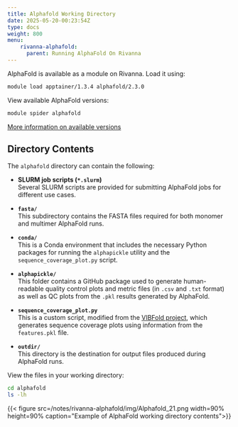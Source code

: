 ```yaml
---
title: Alphafold Working Directory
date: 2025-05-20-00:23:54Z
type: docs 
weight: 800
menu: 
    rivanna-alphafold:
      parent: Running AlphaFold On Rivanna
---
```


AlphaFold is available as a module on Rivanna. Load it using:
```bash
module load apptainer/1.3.4 alphafold/2.3.0
```
View available AlphaFold versions:
```bash
module spider alphafold
```
[More information on available versions](https://www.rc.virginia.edu/userinfo/hpc/software/alphafold/)

## Directory Contents

The `alphafold` directory can contain the following:

- **SLURM job scripts (`*.slurm`)**  
  Several SLURM scripts are provided for submitting AlphaFold jobs for different use cases.

- **`fasta/`**  
  This subdirectory contains the FASTA files required for both monomer and multimer AlphaFold runs.

- **`conda/`**  
  This is a Conda environment that includes the necessary Python packages for running the `alphapickle` utility and the `sequence_coverage_plot.py` script.

- **`alphapickle/`**  
  This folder contains a GitHub package used to generate human-readable quality control plots and metric files (in `.csv` and `.txt` format) as well as QC plots from the `.pkl` results generated by AlphaFold.

- **`sequence_coverage_plot.py`**  
  This is a custom script, modified from the [VIBFold project](https://raw.githubusercontent.com/jasperzuallaert/VIBFold/main/visualize_alphafold_results.py), which generates sequence coverage plots using information from the `features.pkl` file.

- **`outdir/`**  
  This directory is the destination for output files produced during AlphaFold runs. 


View the files in your working directory:

```bash
cd alphafold​
ls -lh​
```

{{< figure src=/notes/rivanna-alphafold/img/Alphafold_21.png width=90% height=90% caption="Example of AlphaFold working directory contents">}}